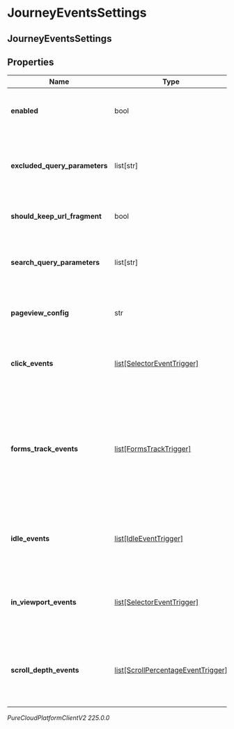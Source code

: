 # JourneyEventsSettings

## JourneyEventsSettings

## Properties

|Name | Type | Description | Notes|
|------------ | ------------- | ------------- | -------------|
| **enabled** | bool | Whether or not journey event collection is enabled. | [optional] |
| **excluded_query_parameters** | list[str] | List of parameters to be excluded from the query string. | [optional] |
| **should_keep_url_fragment** | bool | Whether or not to keep the URL fragment. | [optional] |
| **search_query_parameters** | list[str] | List of query parameters used for search (e.g. &#39;q&#39;). | [optional] |
| **pageview_config** | str | Controls how the pageview events are tracked. | [optional] |
| **click_events** | [list[SelectorEventTrigger]](SelectorEventTrigger) | Tracks when and where a visitor clicks on a webpage. | [optional] |
| **forms_track_events** | [list[FormsTrackTrigger]](FormsTrackTrigger) | Controls how the form submitted and form abandoned events are tracked after a visitor interacts with a form element. | [optional] |
| **idle_events** | [list[IdleEventTrigger]](IdleEventTrigger) | Tracks when and where a visitor becomes inactive on a webpage. | [optional] |
| **in_viewport_events** | [list[SelectorEventTrigger]](SelectorEventTrigger) | Tracks when elements become visible or hidden on screen. | [optional] |
| **scroll_depth_events** | [list[ScrollPercentageEventTrigger]](ScrollPercentageEventTrigger) | Tracks when a visitor scrolls to a specific percentage of a webpage. | [optional] |



_PureCloudPlatformClientV2 225.0.0_
